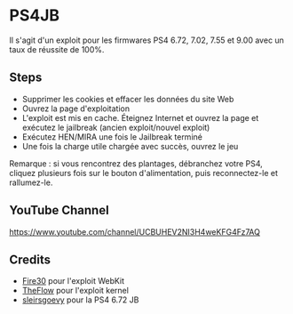 # PS4JB

Il s'agit d'un exploit pour les firmwares PS4 6.72, 7.02, 7.55 et 9.00 avec un taux de réussite de 100%.

## Steps

* Supprimer les cookies et effacer les données du site Web
* Ouvrez la page d'exploitation
* L'exploit est mis en cache. Éteignez Internet et ouvrez la page et exécutez le jailbreak (ancien exploit/nouvel exploit)
* Exécutez HEN/MIRA une fois le Jailbreak terminé
* Une fois la charge utile chargée avec succès, ouvrez le jeu

Remarque : si vous rencontrez des plantages, débranchez votre PS4, cliquez plusieurs fois sur le bouton d'alimentation, puis reconnectez-le et rallumez-le.

## YouTube Channel

https://www.youtube.com/channel/UCBUHEV2NI3H4weKFG4Fz7AQ

## Credits

* [Fire30](https://github.com/Fire30/bad_hoist) pour l'exploit WebKit
* [TheFlow](https://hackerone.com/reports/826026) pour l'exploit kernel
* [sleirsgoevy](https://github.com/sleirsgoevy/ps4jb) pour la PS4 6.72 JB
